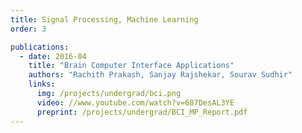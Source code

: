 ```yaml
---
title: Signal Processing, Machine Learning
order: 3

publications:
  - date: 2016-04
    title: "Brain Computer Interface Applications"
    authors: "Rachith Prakash, Sanjay Rajshekar, Sourav Sudhir"
    links:
      img: /projects/undergrad/bci.png
      video: //www.youtube.com/watch?v=687DesAL3YE
      preprint: /projects/undergrad/BCI_MP_Report.pdf
---
```

